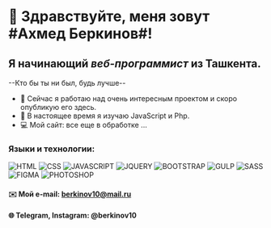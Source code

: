 # 👋 Здравствуйте, меня зовут #Ахмед Беркинов#!
## Я начинающий *веб-программист* из Ташкента.
--Кто бы ты ни был, будь лучше--
- 🔭 Сейчас я работаю над очень интересным проектом и скоро опубликую его здесь.
- 🌱 В настоящее время я изучаю JavaScript и Php.
- 💻 Мой сайт: все еще в обработке ...
### Языки и технологии:
![HTML](https://img.shields.io/badge/-HTML-090909?style=for-the-badge&logo=html5)
![CSS](https://img.shields.io/badge/-CSS-090909?style=for-the-badge&logo=css3)
![JAVASCRIPT](https://img.shields.io/badge/-JAVASCRIPT-090909?style=for-the-badge&logo=javascript)
![JQUERY](https://img.shields.io/badge/-JQUERY-090909?style=for-the-badge&logo=jquery)
![BOOTSTRAP](https://img.shields.io/badge/-BOOTSTRAP-090909?style=for-the-badge&logo=bootstrap)
![GULP](https://img.shields.io/badge/-GULP-090909?style=for-the-badge&logo=gulp)
![SASS](https://img.shields.io/badge/-SASS-090909?style=for-the-badge&logo=sass)
![FIGMA](https://img.shields.io/badge/-FIGMA-090909?style=for-the-badge&logo=figma)
![PHOTOSHOP](https://img.shields.io/badge/-PHOTOSHOP-090909?style=for-the-badge&logo=photoshop)
#### ✉️ Мой e-mail: berkinov10@mail.ru
#### 🌐 Telegram, Instagram: @berkinov10
